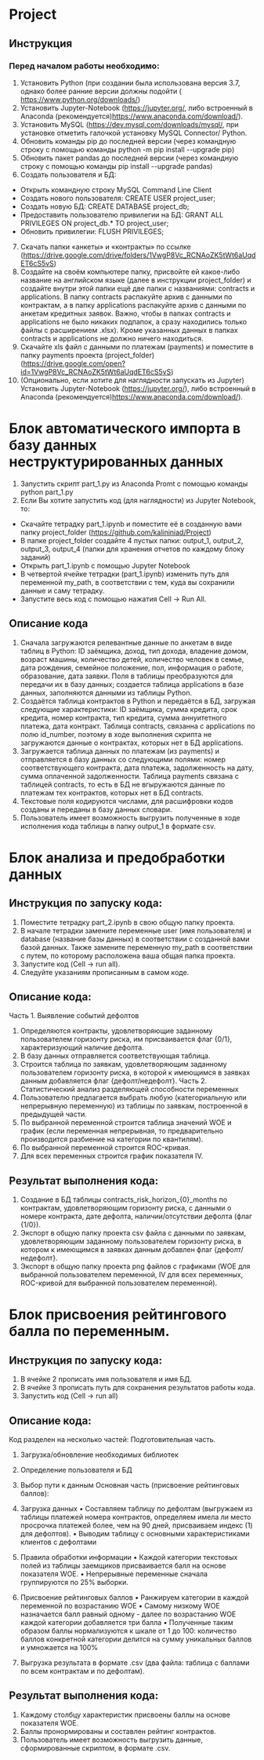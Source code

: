# Project
## Инструкция
### Перед началом работы необходимо:
1.	Установить Python (при создании была использована версия 3.7, однако более ранние версии должны подойти ( https://www.python.org/downloads/)
2.	Установить Jupyter-Notebook (https://jupyter.org/, либо встроенный в Anaconda (рекомендуется)https://www.anaconda.com/download/). 
3.	Установить MySQL (https://dev.mysql.com/downloads/mysql/, при установке отметить галочкой установку MySQL Connector/ Python.
4.	Обновить команды pip до последней версии (через командную строку с помощью команды python -m pip install --upgrade pip)
5.	Обновить пакет pandas до последней версии (через командную строку с помощью команды pip install --upgrade pandas)
6. Создать пользователя и БД:
  + Открыть командную строку MySQL Command Line Client
  + Создать нового пользователя: CREATE USER project_user;
  + Создать новую БД: CREATE DATABASE project_db;
  + Предоставить пользователю привилегии на БД: GRANT ALL PRIVILEGES ON project_db.* TO project_user;
  + Обновить привилегии: FLUSH PRIVILEGES;
7.	Скачать папки «анкеты» и «контракты» по ссылке (https://drive.google.com/drive/folders/1VwgP8Vc_RCNAoZK5tWt6aUqdET6cS5vS)
8.	Создайте на своём компьютере папку, присвойте ей какое-либо название на английском языке (далее в инструкции project_folder) и создайте внутри этой папки ещё две папки с названиями: contracts и applications. В папку contracts распакуйте архив с данными по контрактам, а в папку applications распакуйте архив с данными по анкетам кредитных заявок. Важно, чтобы в папках contracts и applications не было никаких подпапок, а сразу находились только файлы с расширением .xlsx). Кроме указанных данных в папках contracts и applications не должно ничего находиться.
9.	Скачайте xls файл с данными по платежам (payments) и поместите в папку payments проекта (project_folder) (https://drive.google.com/open?id=1VwgP8Vc_RCNAoZK5tWt6aUqdET6cS5vS)
10. (Опционально, если хотите для наглядности запускать из Jupyter) Установить Jupyter-Notebook (https://jupyter.org/), либо встроенный в Anaconda (рекомендуется)https://www.anaconda.com/download/). 
# Блок автоматического импорта в базу данных неструктурированных данных
1. Запустить скрипт part_1.py из Anaconda Promt с помощью команды python part_1.py
5.  Если Вы хотите запустить код (для наглядности) из Jupyter Notebook, то: 
   +	Скачайте тетрадку part_1.ipynb и поместите её в созданную вами папку project_folder (https://github.com/kalininiad/Project)
   +	В папке project_folder создайте 4 пустых папки: output_1, output_2, output_3, output_4 (папки для хранения отчетов по каждому блоку заданий) 
   +	Открыть part_1.ipynb с помощью Jupyter Notebook
   +	В четвертой ячейке тетрадки (part_1.ipynb) изменить путь для переменной my_path, в соответствии с тем, куда вы сохранили данные и саму тетрадку.
   +	Запустите весь код с помощью нажатия Cell -> Run All.
## Описание кода
1.	Сначала загружаются релевантные данные по анкетам в виде таблиц в Python: ID заёмщика, доход, тип дохода, владение домом, возраст машины, количество детей,	количество человек в семье, дата рождения, семейное положение, пол, информация о работе, образование, дата заявки. Поля в таблицы преобразуются для передачи их в базу данных; создается таблица applications в базе данных, заполняются данными из таблицы Python. 
2. Создаётся таблица контрактов в Python и передаётся в БД, загружая следующие характеристики: ID заёмщика, сумма кредита, срок кредита, номер контракта, тип кредита, сумма аннуитетного платежа, дата контракт. Таблица contracts, связанна с applications по полю id_number, поэтому в ходе выполнения скрипта не загружаются данные о контрактах, которых нет в БД applications. 
3.	Загружается таблица данных по платежам (из payments) и отправляется в базу данных со следующими полями: номер соответствующего контракта, дата платежа, задолженность на дату, сумма оплаченной задолженности. Таблица payments связана с таблицей contracts, то есть в БД не вгыружаются данные по платежам тех контрактов, которых нет в БД contracts.
4. Текстовые поля кодируются числами, для расшифровки кодов созданы и переданы в базу данных словари. 
5. Пользователь имеет возможность выгрузить полученные в ходе исполнения кода таблицы в папку output_1 в формате csv.

# Блок анализа и предобработки данных
## Инструкция по запуску кода:
1.	Поместите тетрадку part_2.ipynb в свою общую папку проекта.
2.	В начале тетрадки замените переменные user (имя пользователя) и database (название базы данных) в соответствии с созданной вами базой данных. Также замените переменную my_path в соответствии с путем, по которому расположена ваша общая папка проекта.
3.	Запустите код (Cell -> run all).
4.	Следуйте указаниям прописанным в самом коде.
## Описание кода:
Часть 1. Выявление событий дефолтов
1.	Определяются контракты, удовлетворяющие заданному пользователем горизонту риска, им присваивается флаг {0/1}, характеризующий наличие дефолта.
2.	 В базу данных отправляется соответствующая таблица.
3.	Строится таблица по заявкам, удовлетворяющим заданному пользователем горизонту риска, в которой к имеющимся в заявках данным добавляется флаг {дефолт/недефолт}.
Часть 2. Статистический анализ разделяющей способности переменных
1.	 Пользователю предлагается выбрать любую (категориальную или непрерывную переменную) из таблицы по заявкам, построенной в предыдущей части.
2.	По выбранной переменной строится таблица значений WOE и график (если переменная непрерывная, то предварительно производится разбиение на категории по квантилям).
3.	По выбранной переменной строится ROC-кривая.
4.	Для всех переменных строится график показателя IV.
## Результат выполнения кода:
1.	Создание в БД таблицы contracts_risk_horizon_{0}_months  по контрактам, удовлетворяющим горизонту риска, с данными о номере контракта, дате дефолта, наличии/отсутствии дефолта (флаг {1/0}).
2.	Экспорт в общую папку проекта csv файла с данными по заявкам, удовлетворяющим заданному пользователем горизонту риска, в котором к имеющимся в заявках данным добавлен флаг {дефолт/недефолт}.
3.	Экспорт в общую папку проекта png файлов с графиками (WOE для выбранной пользователем переменной, IV для всех переменных, ROC-кривой для выбранной пользователем переменной).

# Блок присвоения рейтингового балла по переменным.

## Инструкция по запуску кода:
1.	В ячейке 2 прописать имя пользователя и имя БД.
2.	В ячейке 3 прописать путь для сохранения результатов работы кода.
3.	Запустить код (Cell -> run all)

## Описание кода:
Код разделен на несколько частей:
Подготовительная часть.
1.	Загрузка/обновление необходимых библиотек 
2.	Определение пользователя и БД
3.	Выбор пути к данным
Основная часть (присвоение рейтинговых баллов):
1.	Загрузка данных 
•	Составляем таблицу по дефолтам (выгружаем из таблицы платежей номера контрактов, определяем имела ли место просрочка платежей более, чем на 90 дней, присваиваем индекс (1) для дефолтов).
•	Выводим таблицу с основными характеристиками клиентов с дефолтами
2.	Правила обработки информации
•	Каждой категории текстовых полей из таблицы заемщиков присваивается балл на основе показателя WOE.
•	Непрерывные переменные сначала группируются по 25% выборки.

3.	Присвоение рейтинговых баллов
•	Ранжируем категории в каждой переменной по возрастанию WOE
•	Самому низкому WOE назначается балл равный одному - далее по возрастанию WOE каждой категории добавляется три балла
•	Полученные таким образом баллы нормализуются к шкале от 1 до 100: количество баллов конкретной категории делится на сумму уникальных баллов и умножается на 100%

4.	Выгрузка результата в формате .csv (два файла: таблица с баллами по всем контрактам и по дефолтам).


## Результат выполнения кода:
1.	Каждому столбцу характеристик присвоены баллы на основе показателя WOE.
2.	Баллы пронормированы и составлен рейтинг контрактов.
3.	Пользователь имеет возможность выгрузить данные, сформированные скриптом, в формате .csv.


